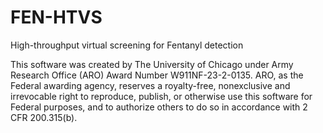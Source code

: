 # FEN-HTVS

High-throughput virtual screening for Fentanyl detection

This software was created by The University of Chicago under Army Research Office (ARO) Award Number W911NF-23-2-0135. ARO, as the Federal awarding agency, reserves a royalty-free, nonexclusive and irrevocable right to reproduce, publish, or otherwise use this software for Federal purposes, and to authorize others to do so in accordance with 2 CFR 200.315(b).
